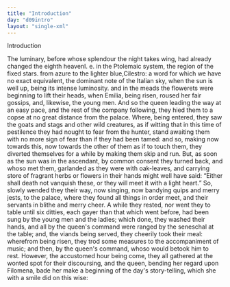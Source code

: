 ```yaml
---
title: "Introduction"
day: "d09intro"
layout: "single-xml"
---
```

<div id="d09intro" type="introduction" who="author"><head>Introduction</head><p><milestone id="p09980002"/><!--(sc)-->The<!--(/sc)--> luminary, before whose splendour the night takes wing, had
 already changed the eighth heaven<note><!--(i)-->I. e.<!--(/i)--> in the Ptolemaic
 system,
 the region of the fixed stars.</note> from azure to the lighter
 blue,<note><!--(i)-->Cilestro:<!--(/i)--> a word for which we have no exact equivalent, the
 dominant
 note of the Italian sky, when the sun is well up, being its intense
 luminosity.</note>
 and in the meads the flowerets were beginning to lift their heads,
 when Emilia, being risen, roused her fair gossips, and, likewise, the
 young men. And so the queen leading the way at an easy pace, and
 the rest of the company following, they hied them to a copse at no
 great distance from the palace. Where, being entered, they saw the
 goats and stags and other wild creatures, as if witting that in this
 time of pestilence they had nought to fear from the hunter, stand
 awaiting them with no more sign of fear than if they had been
      tamed: <milestone id="p09980003"/>and so, making now towards this, now towards the other of
 them as if to touch them, they diverted themselves for a while by
 making them skip and run. But, as soon as the sun was in the
 ascendant, by common consent they turned back,  <milestone id="p09980004"/>and whoso met
 them, garlanded as they were with oak-leaves, and carrying store of
 fragrant herbs or flowers in their hands might well have said:
 <q direct="unspecified">Either shall death not vanquish these, or they will meet it with a
 light heart.</q> <milestone id="p09980005"/>So, slowly wended they their way, now singing, now
 bandying quips and merry jests, to the palace, where they found all
 things in order meet, and their servants in blithe and merry cheer.
  <milestone id="p09980006"/>A while they rested, nor went they to table until six ditties, each
 gayer than that which went before, had been sung by the young
 <pb n="264"/>men and the ladies; which done, they washed their hands, and all by
 the queen's command were ranged by the seneschal at the table;
 and, the viands being served, they cheerily took their meal: wherefrom
 being risen, they trod some measures to the accompaniment
 of music; and then, by the queen's command, whoso would betook
 him to rest.  <milestone id="p09980007"/>However, the accustomed hour being come, they all
 gathered at the wonted spot for their discoursing, and the queen,
 bending her regard upon Filomena, bade her make a beginning of
 the day's story-telling, which she with a smile did on this wise:</p></div>